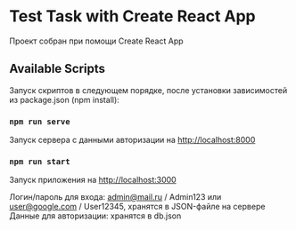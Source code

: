# Test Task with Create React App

Проект собран при помощи Create React App



## Available Scripts

Запуск скриптов в следующем порядке, после установки зависимостей из package.json (npm install):

### `npm run serve`

Запуск сервера с данными авторизации на [http://localhost:8000](http://localhost:8000)

### `npm run start`

Запуск приложения на [http://localhost:3000](http://localhost:3000)

Логин/пароль для входа: admin@mail.ru / Admin123 или user@google.com / User12345, хранятся в JSON-файле на сервере
Данные для авторизации: хранятся в db.json
